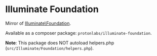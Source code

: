 # Illuminate Foundation

Mirror of [Illuminate\Foundation](https://github.com/laravel/framework/tree/5.8/src/Illuminate/Foundation).

Available as a composer package: `protonlabs/illuminate-foundation`.

**Note**: This package does NOT autoload helpers.php (`src/Illuminate/Foundation/helpers.php`).
